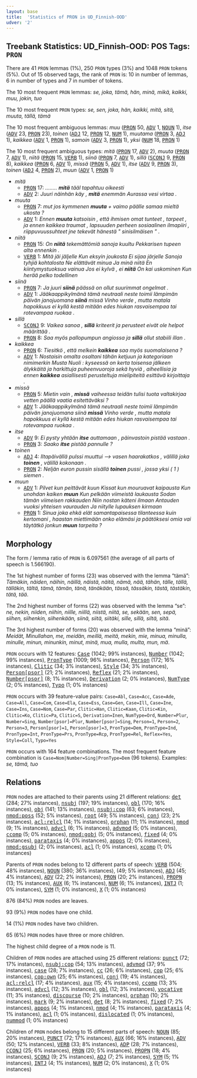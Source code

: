 ```yaml
---
layout: base
title:  'Statistics of PRON in UD_Finnish-OOD'
udver: '2'
---
```


## Treebank Statistics: UD_Finnish-OOD: POS Tags: `PRON`

There are 41 `PRON` lemmas (1%), 250 `PRON` types (3%) and 1048 `PRON` tokens (5%).
Out of 15 observed tags, the rank of `PRON` is: 10 in number of lemmas, 6 in number of types and 7 in number of tokens.

The 10 most frequent `PRON` lemmas: <em>se, joka, tämä, hän, minä, mikä, kaikki, muu, jokin, tuo</em>

The 10 most frequent `PRON` types:  <em>se, sen, joka, hän, kaikki, mitä, sitä, muuta, tällä, tämä</em>

The 10 most frequent ambiguous lemmas: <em>muu</em> (<tt><a href="fi_ood-pos-PRON.html">PRON</a></tt> 50, <tt><a href="fi_ood-pos-ADV.html">ADV</a></tt> 1, <tt><a href="fi_ood-pos-NOUN.html">NOUN</a></tt> 1), <em>itse</em> (<tt><a href="fi_ood-pos-ADV.html">ADV</a></tt> 23, <tt><a href="fi_ood-pos-PRON.html">PRON</a></tt> 23), <em>toinen</em> (<tt><a href="fi_ood-pos-ADJ.html">ADJ</a></tt> 12, <tt><a href="fi_ood-pos-PRON.html">PRON</a></tt> 12, <tt><a href="fi_ood-pos-NUM.html">NUM</a></tt> 1), <em>muutama</em> (<tt><a href="fi_ood-pos-PRON.html">PRON</a></tt> 3, <tt><a href="fi_ood-pos-ADJ.html">ADJ</a></tt> 1), <em>kaikkea</em> (<tt><a href="fi_ood-pos-ADV.html">ADV</a></tt> 1, <tt><a href="fi_ood-pos-PRON.html">PRON</a></tt> 1), <em>samoin</em> (<tt><a href="fi_ood-pos-ADV.html">ADV</a></tt> 3, <tt><a href="fi_ood-pos-PRON.html">PRON</a></tt> 1), <em>yksi</em> (<tt><a href="fi_ood-pos-NUM.html">NUM</a></tt> 18, <tt><a href="fi_ood-pos-PRON.html">PRON</a></tt> 1)

The 10 most frequent ambiguous types:  <em>mitä</em> (<tt><a href="fi_ood-pos-PRON.html">PRON</a></tt> 17, <tt><a href="fi_ood-pos-ADV.html">ADV</a></tt> 2), <em>muuta</em> (<tt><a href="fi_ood-pos-PRON.html">PRON</a></tt> 7, <tt><a href="fi_ood-pos-ADV.html">ADV</a></tt> 1), <em>niitä</em> (<tt><a href="fi_ood-pos-PRON.html">PRON</a></tt> 15, <tt><a href="fi_ood-pos-VERB.html">VERB</a></tt> 1), <em>siinä</em> (<tt><a href="fi_ood-pos-PRON.html">PRON</a></tt> 7, <tt><a href="fi_ood-pos-ADV.html">ADV</a></tt> 1), <em>sillä</em> (<tt><a href="fi_ood-pos-SCONJ.html">SCONJ</a></tt> 9, <tt><a href="fi_ood-pos-PRON.html">PRON</a></tt> 8), <em>kaikkea</em> (<tt><a href="fi_ood-pos-PRON.html">PRON</a></tt> 6, <tt><a href="fi_ood-pos-ADV.html">ADV</a></tt> 1), <em>missä</em> (<tt><a href="fi_ood-pos-PRON.html">PRON</a></tt> 5, <tt><a href="fi_ood-pos-ADV.html">ADV</a></tt> 1), <em>itse</em> (<tt><a href="fi_ood-pos-ADV.html">ADV</a></tt> 9, <tt><a href="fi_ood-pos-PRON.html">PRON</a></tt> 3), <em>toinen</em> (<tt><a href="fi_ood-pos-ADJ.html">ADJ</a></tt> 4, <tt><a href="fi_ood-pos-PRON.html">PRON</a></tt> 2), <em>muun</em> (<tt><a href="fi_ood-pos-ADV.html">ADV</a></tt> 1, <tt><a href="fi_ood-pos-PRON.html">PRON</a></tt> 1)


* <em>mitä</em>
  * <tt><a href="fi_ood-pos-PRON.html">PRON</a></tt> 17: <em>........ <b>mitä</b> tääl tapahtuu oikeesti</em>
  * <tt><a href="fi_ood-pos-ADV.html">ADV</a></tt> 2: <em>Juuri näinhän käy , <b>mitä</b> enemmän Aurassa vesi virtaa .</em>
* <em>muuta</em>
  * <tt><a href="fi_ood-pos-PRON.html">PRON</a></tt> 7: <em>mut jos kymmenen <b>muuta</b> + vaimo päälle samaa mieltä ukosta ?</em>
  * <tt><a href="fi_ood-pos-ADV.html">ADV</a></tt> 1: <em>Ennen <b>muuta</b> katsoisin , että ihmisen omat tunteet , tarpeet , ja ennen kaikkea traumat , lapsuuden perheen sosiaalinen ilmapiiri , riippuvuussuhteet jne tekevät hänestä " sinisilmäisen " .</em>
* <em>niitä</em>
  * <tt><a href="fi_ood-pos-PRON.html">PRON</a></tt> 15: <em>On <b>niitä</b> tekemättömiä sanoja kuultu Pekkarisen tupeen alta ennenkin .</em>
  * <tt><a href="fi_ood-pos-VERB.html">VERB</a></tt> 1: <em>Mitä jäi jäljelle Kun eksyin joukosta Ei sijaa järjelle Sanoja tyhjiä kohtalosta Ne elättävät minua Ja minä niitä En kiintymystuoksua vainua Jos ei kylvä , ei <b>niitä</b> On kai uskominen Kun herää pelko todellinen</em>
* <em>siinä</em>
  * <tt><a href="fi_ood-pos-PRON.html">PRON</a></tt> 7: <em>Ja juuri <b>siinä</b> päässä on ollut suurimmat ongelmat .</em>
  * <tt><a href="fi_ood-pos-ADV.html">ADV</a></tt> 1: <em>Jääkaappikylmänä tämä neutraali neste toimii lämpimän päivän janojuomana <b>siinä</b> missä Vinho verde , mutta matala hapokkuus ei kyllä kestä mitään edes hiukan rasvaisempaa tai rotevampaa ruokaa .</em>
* <em>sillä</em>
  * <tt><a href="fi_ood-pos-SCONJ.html">SCONJ</a></tt> 9: <em>Vaikea sanoa , <b>sillä</b> kriteerit ja perusteet eivät ole helpot määrittää .</em>
  * <tt><a href="fi_ood-pos-PRON.html">PRON</a></tt> 8: <em>Saa myös pallopumpun angiossa ja <b>sillä</b> ollut stabiili illan .</em>
* <em>kaikkea</em>
  * <tt><a href="fi_ood-pos-PRON.html">PRON</a></tt> 6: <em>Tiesitkö , että melkein <b>kaikkea</b> saa myös suomalaisena ?</em>
  * <tt><a href="fi_ood-pos-ADV.html">ADV</a></tt> 1: <em>Nostaisin omalta osaltani tähän ketjuun ja kategoriaan nimimerkin Musta Nuoli : kyseessä on kerta toisensa jälkeen älykkäitä ja harkittuja puheenvuoroja sekä hyviä , aiheellisia ja ennen <b>kaikkea</b> asiallisesti perusteltuja mielipiteitä esittävä kirjoittaja .</em>
* <em>missä</em>
  * <tt><a href="fi_ood-pos-PRON.html">PRON</a></tt> 5: <em>Mietin vain , <b>missä</b> vaiheessa teidän tulisi tuota valtakirjaa vetten päällä vaatia esitettäväksi ?</em>
  * <tt><a href="fi_ood-pos-ADV.html">ADV</a></tt> 1: <em>Jääkaappikylmänä tämä neutraali neste toimii lämpimän päivän janojuomana siinä <b>missä</b> Vinho verde , mutta matala hapokkuus ei kyllä kestä mitään edes hiukan rasvaisempaa tai rotevampaa ruokaa .</em>
* <em>itse</em>
  * <tt><a href="fi_ood-pos-ADV.html">ADV</a></tt> 9: <em>Ei pysty yhtään <b>itse</b> auttamaan , päinvastoin pistää vastaan .</em>
  * <tt><a href="fi_ood-pos-PRON.html">PRON</a></tt> 3: <em>Saako <b>itse</b> pistää pannulle ?</em>
* <em>toinen</em>
  * <tt><a href="fi_ood-pos-ADJ.html">ADJ</a></tt> 4: <em>Iltapäivällä pulssi muuttui --> vasen haarakatkos , välillä joka <b>toinen</b> , välillä kokonaan .</em>
  * <tt><a href="fi_ood-pos-PRON.html">PRON</a></tt> 2: <em>Neljän euron pussin sisällä <b>toinen</b> pussi , jossa yksi ( 1 ) siemen .</em>
* <em>muun</em>
  * <tt><a href="fi_ood-pos-ADV.html">ADV</a></tt> 1: <em>Pilvet kun peittävät kuun Kissat kun mouruavat kaipausta Kun unohdan kaiken <b>muun</b> Kun pelkään viimeistä laukausta Sodan tämän viimeisen rakkauden Niin nostan käteni ilmaan Antauden vuoksi yhteisen vaurauden Ja niitylle lupauksen kirmaan</em>
  * <tt><a href="fi_ood-pos-PRON.html">PRON</a></tt> 1: <em>Sinua joka ehkä elät samantapaisessa tilanteessa kuin kertomani , haastan miettimään onko elämäsi ja päätöksesi omia vai täytätkö jonkun <b>muun</b> tarpeita ?</em>

## Morphology

The form / lemma ratio of `PRON` is 6.097561 (the average of all parts of speech is 1.566190).

The 1st highest number of forms (23) was observed with the lemma “tämä”: <em>Tämäkin, näiden, näihin, näillä, näistä, näitä, nämä, nää, tähän, tälle, tällä, tälläkin, tältä, tämä, tämän, tänä, tänäkään, tässä, tässäkin, tästä, tästäkin, tätä, tää</em>.

The 2nd highest number of forms (22) was observed with the lemma “se”: <em>ne, nekin, niiden, niihin, niille, niillä, niistä, niitä, se, sekään, sen, sepä, siihen, siihenkin, siihenkään, siinä, siitä, siitäki, sille, sillä, siltä, sitä</em>.

The 3rd highest number of forms (20) was observed with the lemma “minä”: <em>Meidät, Minullahan, me, meidän, meillä, meitä, mekin, mie, minua, minulla, minulle, minun, minunkin, minut, minä, mua, mulla, multa, mun, mä</em>.

`PRON` occurs with 12 features: <tt><a href="fi_ood-feat-Case.html">Case</a></tt> (1042; 99% instances), <tt><a href="fi_ood-feat-Number.html">Number</a></tt> (1042; 99% instances), <tt><a href="fi_ood-feat-PronType.html">PronType</a></tt> (1009; 96% instances), <tt><a href="fi_ood-feat-Person.html">Person</a></tt> (172; 16% instances), <tt><a href="fi_ood-feat-Clitic.html">Clitic</a></tt> (34; 3% instances), <tt><a href="fi_ood-feat-Style.html">Style</a></tt> (34; 3% instances), <tt><a href="fi_ood-feat-Person-psor.html">Person[psor]</a></tt> (21; 2% instances), <tt><a href="fi_ood-feat-Reflex.html">Reflex</a></tt> (21; 2% instances), <tt><a href="fi_ood-feat-Number-psor.html">Number[psor]</a></tt> (8; 1% instances), <tt><a href="fi_ood-feat-Derivation.html">Derivation</a></tt> (2; 0% instances), <tt><a href="fi_ood-feat-NumType.html">NumType</a></tt> (2; 0% instances), <tt><a href="fi_ood-feat-Typo.html">Typo</a></tt> (1; 0% instances)

`PRON` occurs with 39 feature-value pairs: `Case=Abl`, `Case=Acc`, `Case=Ade`, `Case=All`, `Case=Com`, `Case=Ela`, `Case=Ess`, `Case=Gen`, `Case=Ill`, `Case=Ine`, `Case=Ins`, `Case=Nom`, `Case=Par`, `Clitic=Han`, `Clitic=Kaan`, `Clitic=Kin`, `Clitic=Ko`, `Clitic=Pa`, `Clitic=S`, `Derivation=Inen`, `NumType=Ord`, `Number=Plur`, `Number=Sing`, `Number[psor]=Plur`, `Number[psor]=Sing`, `Person=1`, `Person=2`, `Person=3`, `Person[psor]=1`, `Person[psor]=3`, `PronType=Dem`, `PronType=Ind`, `PronType=Int`, `PronType=Prs`, `PronType=Rcp`, `PronType=Rel`, `Reflex=Yes`, `Style=Coll`, `Typo=Yes`

`PRON` occurs with 164 feature combinations.
The most frequent feature combination is `Case=Nom|Number=Sing|PronType=Dem` (96 tokens).
Examples: <em>se, tämä, tuo</em>


## Relations

`PRON` nodes are attached to their parents using 21 different relations: <tt><a href="fi_ood-dep-det.html">det</a></tt> (284; 27% instances), <tt><a href="fi_ood-dep-nsubj.html">nsubj</a></tt> (197; 19% instances), <tt><a href="fi_ood-dep-obl.html">obl</a></tt> (170; 16% instances), <tt><a href="fi_ood-dep-obj.html">obj</a></tt> (141; 13% instances), <tt><a href="fi_ood-dep-nsubj-cop.html">nsubj:cop</a></tt> (63; 6% instances), <tt><a href="fi_ood-dep-nmod-poss.html">nmod:poss</a></tt> (52; 5% instances), <tt><a href="fi_ood-dep-root.html">root</a></tt> (49; 5% instances), <tt><a href="fi_ood-dep-conj.html">conj</a></tt> (23; 2% instances), <tt><a href="fi_ood-dep-acl-relcl.html">acl:relcl</a></tt> (14; 1% instances), <tt><a href="fi_ood-dep-orphan.html">orphan</a></tt> (11; 1% instances), <tt><a href="fi_ood-dep-nmod.html">nmod</a></tt> (9; 1% instances), <tt><a href="fi_ood-dep-advcl.html">advcl</a></tt> (6; 1% instances), <tt><a href="fi_ood-dep-advmod.html">advmod</a></tt> (5; 0% instances), <tt><a href="fi_ood-dep-ccomp.html">ccomp</a></tt> (5; 0% instances), <tt><a href="fi_ood-dep-nmod-gobj.html">nmod:gobj</a></tt> (5; 0% instances), <tt><a href="fi_ood-dep-fixed.html">fixed</a></tt> (4; 0% instances), <tt><a href="fi_ood-dep-parataxis.html">parataxis</a></tt> (4; 0% instances), <tt><a href="fi_ood-dep-appos.html">appos</a></tt> (2; 0% instances), <tt><a href="fi_ood-dep-nmod-gsubj.html">nmod:gsubj</a></tt> (2; 0% instances), <tt><a href="fi_ood-dep-acl.html">acl</a></tt> (1; 0% instances), <tt><a href="fi_ood-dep-xcomp.html">xcomp</a></tt> (1; 0% instances)

Parents of `PRON` nodes belong to 12 different parts of speech: <tt><a href="fi_ood-pos-VERB.html">VERB</a></tt> (504; 48% instances), <tt><a href="fi_ood-pos-NOUN.html">NOUN</a></tt> (380; 36% instances),  (49; 5% instances), <tt><a href="fi_ood-pos-ADJ.html">ADJ</a></tt> (45; 4% instances), <tt><a href="fi_ood-pos-ADV.html">ADV</a></tt> (22; 2% instances), <tt><a href="fi_ood-pos-PRON.html">PRON</a></tt> (20; 2% instances), <tt><a href="fi_ood-pos-PROPN.html">PROPN</a></tt> (13; 1% instances), <tt><a href="fi_ood-pos-AUX.html">AUX</a></tt> (6; 1% instances), <tt><a href="fi_ood-pos-NUM.html">NUM</a></tt> (6; 1% instances), <tt><a href="fi_ood-pos-INTJ.html">INTJ</a></tt> (1; 0% instances), <tt><a href="fi_ood-pos-SYM.html">SYM</a></tt> (1; 0% instances), <tt><a href="fi_ood-pos-X.html">X</a></tt> (1; 0% instances)

876 (84%) `PRON` nodes are leaves.

93 (9%) `PRON` nodes have one child.

14 (1%) `PRON` nodes have two children.

65 (6%) `PRON` nodes have three or more children.

The highest child degree of a `PRON` node is 11.

Children of `PRON` nodes are attached using 25 different relations: <tt><a href="fi_ood-dep-punct.html">punct</a></tt> (72; 17% instances), <tt><a href="fi_ood-dep-nsubj-cop.html">nsubj:cop</a></tt> (54; 13% instances), <tt><a href="fi_ood-dep-advmod.html">advmod</a></tt> (37; 9% instances), <tt><a href="fi_ood-dep-case.html">case</a></tt> (28; 7% instances), <tt><a href="fi_ood-dep-cc.html">cc</a></tt> (26; 6% instances), <tt><a href="fi_ood-dep-cop.html">cop</a></tt> (25; 6% instances), <tt><a href="fi_ood-dep-cop-own.html">cop:own</a></tt> (25; 6% instances), <tt><a href="fi_ood-dep-conj.html">conj</a></tt> (19; 4% instances), <tt><a href="fi_ood-dep-acl-relcl.html">acl:relcl</a></tt> (17; 4% instances), <tt><a href="fi_ood-dep-aux.html">aux</a></tt> (15; 4% instances), <tt><a href="fi_ood-dep-ccomp.html">ccomp</a></tt> (13; 3% instances), <tt><a href="fi_ood-dep-advcl.html">advcl</a></tt> (12; 3% instances), <tt><a href="fi_ood-dep-obl.html">obl</a></tt> (12; 3% instances), <tt><a href="fi_ood-dep-vocative.html">vocative</a></tt> (11; 3% instances), <tt><a href="fi_ood-dep-discourse.html">discourse</a></tt> (10; 2% instances), <tt><a href="fi_ood-dep-orphan.html">orphan</a></tt> (10; 2% instances), <tt><a href="fi_ood-dep-mark.html">mark</a></tt> (9; 2% instances), <tt><a href="fi_ood-dep-det.html">det</a></tt> (8; 2% instances), <tt><a href="fi_ood-dep-fixed.html">fixed</a></tt> (7; 2% instances), <tt><a href="fi_ood-dep-appos.html">appos</a></tt> (4; 1% instances), <tt><a href="fi_ood-dep-nmod.html">nmod</a></tt> (4; 1% instances), <tt><a href="fi_ood-dep-parataxis.html">parataxis</a></tt> (4; 1% instances), <tt><a href="fi_ood-dep-acl.html">acl</a></tt> (1; 0% instances), <tt><a href="fi_ood-dep-dislocated.html">dislocated</a></tt> (1; 0% instances), <tt><a href="fi_ood-dep-nummod.html">nummod</a></tt> (1; 0% instances)

Children of `PRON` nodes belong to 15 different parts of speech: <tt><a href="fi_ood-pos-NOUN.html">NOUN</a></tt> (85; 20% instances), <tt><a href="fi_ood-pos-PUNCT.html">PUNCT</a></tt> (72; 17% instances), <tt><a href="fi_ood-pos-AUX.html">AUX</a></tt> (66; 16% instances), <tt><a href="fi_ood-pos-ADV.html">ADV</a></tt> (50; 12% instances), <tt><a href="fi_ood-pos-VERB.html">VERB</a></tt> (33; 8% instances), <tt><a href="fi_ood-pos-ADP.html">ADP</a></tt> (28; 7% instances), <tt><a href="fi_ood-pos-CCONJ.html">CCONJ</a></tt> (25; 6% instances), <tt><a href="fi_ood-pos-PRON.html">PRON</a></tt> (20; 5% instances), <tt><a href="fi_ood-pos-PROPN.html">PROPN</a></tt> (18; 4% instances), <tt><a href="fi_ood-pos-SCONJ.html">SCONJ</a></tt> (9; 2% instances), <tt><a href="fi_ood-pos-ADJ.html">ADJ</a></tt> (7; 2% instances), <tt><a href="fi_ood-pos-SYM.html">SYM</a></tt> (5; 1% instances), <tt><a href="fi_ood-pos-INTJ.html">INTJ</a></tt> (4; 1% instances), <tt><a href="fi_ood-pos-NUM.html">NUM</a></tt> (2; 0% instances), <tt><a href="fi_ood-pos-X.html">X</a></tt> (1; 0% instances)


